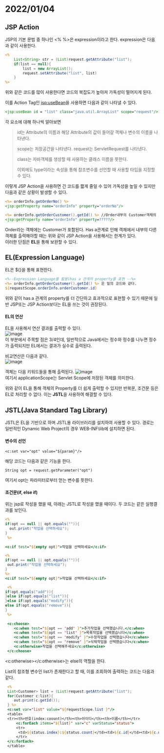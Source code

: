 2022/01/04
=============
   
   
 ## JSP Action
JSP의 기본 문법 중 하나인 <% %>은 expression이라고 한다. expression은 다음과 같이 사용한다.  
```jsp
<% 
	List<String> str = (List)request.getAttribute("list"); 
	if(list == null){
		list = new ArrayList();
		request.setAttribute("list", list)
	}
%>
```
위와 같은 코드를 많이 사용한다면 코드의 복잡도가 높아져 가독성이 떨어지게 된다.  
  
이를 Action Tag인 <jsp:useBean>을 사용하면 다음과 같이 나타낼 수 있다.
```jsp
<jsp:useBean id = "list" class="java.util.ArrayList" scope="request"/>
```
각 요소에 대해 하나씩 알아보면 
  > id는 Attribute의 이름과 해당 Attribute의 값이 들어갈 객체나 변수의 이름을 나타낸다.  
  > 
  > scope는 저장공간을 나타낸다. request는 ServletRequest를 나타낸다.
  > 
  > class는 자바객체를 생성할 때 사용하는 클래스 이름을 뜻한다.
  > 
  > 이외에도 type이라는 속성을 통해 참조변수를 선언할 때 사용할 타입을 지정할 수 있다.  

이렇게 JSP Action을 사용하면 긴 코드를 짧게 줄일 수 있어 가독성을 높일 수 있지만 다음과 같은 상황이 발생할 수 있다.
```jsp
<%= orderInfo.getOrderNo() %>
<jsp:getProperty name="orderInfo" property="orderNo"/>

<%= orderInfo.getOrderCustomer().getId() %> //Order내부의 Customer객체의 id
<jsp:getProperty name="orderInfo" property=?????/>
```
Order라는 객체에는 Customer가 포함된다. Has a관계로 인해 객체에서 내부의 다른 객체를 출력해야할 때는 위와 같이 JSP Action을 사용해서는 한계가 있다.  
이러한 단점은 **EL**을 통해 보완할 수 있다.  

## EL(Expression Language)
EL은 ${}을 통해 표현한다.
```jsp
<%--Expression Language를 활용(has a 관계의 property를 표현 --%>
<%= orderInfo.getOrderCustomer().getId() %> 은 밑의 코드와 같다.
${requestScope.orderInfo.orderCustomer.id}
```
위와 같이 has a 관계의 property를 더 간단하고 효과적으로 표현할 수 있기 때문에 일반 JSP또는 JSP Action보다는 EL을 쓰는 것이 권장된다.
#### EL의 연산
EL을 사용해서 연산 결과를 출력할 수 있다.  
![image](https://user-images.githubusercontent.com/81364044/148038886-e3a3f692-4b58-4863-bfc4-2444db6cf8dc.png)  
이 부분에서 주목할 점은 3/4인데, 일반적으로 Java에서는 정수와 정수를 나누면 정수가 출력되지만 EL에서는 결과가 실수로 출력된다.  

비교연산은 다음과 같다.  
![image](https://user-images.githubusercontent.com/81364044/148039116-d5956160-9591-4f89-b0ef-f4c8e541f34d.png)  

객체는 다음 키워드들을 통해 출력된다.
![image](https://user-images.githubusercontent.com/81364044/148039386-e232d2ed-03c0-442e-8a70-06f14da0221f.png)  
여기서 applicationScope는 Servlet Scope에 저장된 객체를 의미한다.  

위와 같이 EL을 통해 객체의 Property를 더 쉽게 출력할 수 있지만 반복문, 조건문 등은 EL로 처리할 수 없다. 이는 **JSTL**을 사용하여 해결할 수 있다.

## JSTL(Java Standard Tag Library)
JSTL은 EL을 기반으로 하며 JSTL용 라이브러리를 설치하여 사용할 수 있다. 경로는 일반적인 Dynamic Web Project의 경우 WEB-INF\lib에 설치하면 된다.  

#### 변수의 선언
    <c:set var="opt" value="${param}"/>
해당 코드는 다음과 같은 기능을 한다.  
```
String opt = request.getParameter("opt")
```
여기서 opt는 파라미터로부터 얻는 변수를 뜻한다.

#### 조건문(if, else if)
위는 jsp로 작성을 했을 때, 아래는 JSTL로 작성을 했을 때이다. 두 코드는 같은 실행결과를 보인다.
```jsp
<%
if(opt == null || opt.equals("")){
  out.print("작업을 선택하세요");
}
 %>
 
<c:if test="${empty opt}">작업을 선택하세요</c:if>
```

 ```jsp
 <%
if(opt == null || opt.equals("")){
  out.print("작업을 선택하세요");
}
 %>
<c:if test="${empty opt}">작업을 선택하세요</c:if>
 ```
```jsp
 <%
if(opt.equals("add")){
}else if(opt.equals("list")){
}else if(opt.equals("modify")){
else if(opt.equals("remove")){
}
 %>
 
 <c:choose>
 	<c:when test="${opt == 'add' }">추가작업을 선택했습니다.</c:when>
 	<c:when test="${opt == 'list' }">목록작업을 선택했습니다</c:when>
 	<c:when test="${opt == 'modify' }">수정작업을 선택했습니다</c:when>
 	<c:when test="${opt == 'remove' }">삭제작업을 선택했습니다</c:when>
 	<c:otherwise>작업을 선택해주세요</c:otherwise>
 </c:choose>
```
<c:otherwise></c:otherwise>는 else의 역할을 한다.  

List<Customer>의 참조형 변수인 list가 존재한다고 할 때, 이를 조회하여 출력하는 코드는 다음과 같다.  
````jsp
 <%
 List<Customer> list = (List)request.getAttribute("list");
 for(Customer c:list){
 	out.print(c.getId());
 } %>
 <c:set var="list" value="${requestScope.list }"/>
 <table>
 <tr><th>번호(index:coount)</th><th>아이디</th><th>이름</th></tr>
	 <c:forEach items="${list}" var="c" varStatus="status">
	 <tr>
	  <td>${status.index}:${status.count}</td><td>${c.id}</td><td>${c.name}</td>
	 </tr>
 </c:forEach>
 </table>
````
	
